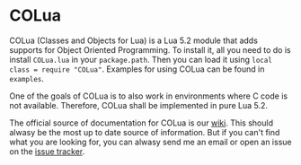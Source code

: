 COLua
=====

COLua (Classes and Objects for Lua) is a Lua 5.2 module that adds supports for Object Oriented Programming. To install it, all you need to do is install `COLua.lua` in your `package.path`. Then you can load it using `local class = require "COLua"`. Examples for using COLua can be found in `examples`. 

One of the goals of COLua is to also work in environments where C code is not available. Therefore, COLua shall be implemented in pure Lua 5.2. 

The official source of documentation for COLua is our [wiki](https://github.com/Wobbo/COLua/wiki). This should alwasy be the most up to date source of information. But if you can't find what you are looking for, you can alwasy send me an email or open an issue on the [issue tracker](https://github.com/Wobbo/COLua/issues).
